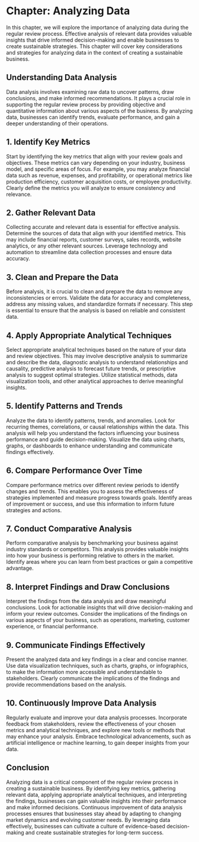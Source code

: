 Chapter: Analyzing Data
=======================

In this chapter, we will explore the importance of analyzing data during the regular review process. Effective analysis of relevant data provides valuable insights that drive informed decision-making and enable businesses to create sustainable strategies. This chapter will cover key considerations and strategies for analyzing data in the context of creating a sustainable business.

**Understanding Data Analysis**
-------------------------------

Data analysis involves examining raw data to uncover patterns, draw conclusions, and make informed recommendations. It plays a crucial role in supporting the regular review process by providing objective and quantitative information about various aspects of the business. By analyzing data, businesses can identify trends, evaluate performance, and gain a deeper understanding of their operations.

**1. Identify Key Metrics**
---------------------------

Start by identifying the key metrics that align with your review goals and objectives. These metrics can vary depending on your industry, business model, and specific areas of focus. For example, you may analyze financial data such as revenue, expenses, and profitability, or operational metrics like production efficiency, customer acquisition costs, or employee productivity. Clearly define the metrics you will analyze to ensure consistency and relevance.

**2. Gather Relevant Data**
---------------------------

Collecting accurate and relevant data is essential for effective analysis. Determine the sources of data that align with your identified metrics. This may include financial reports, customer surveys, sales records, website analytics, or any other relevant sources. Leverage technology and automation to streamline data collection processes and ensure data accuracy.

**3. Clean and Prepare the Data**
---------------------------------

Before analysis, it is crucial to clean and prepare the data to remove any inconsistencies or errors. Validate the data for accuracy and completeness, address any missing values, and standardize formats if necessary. This step is essential to ensure that the analysis is based on reliable and consistent data.

**4. Apply Appropriate Analytical Techniques**
----------------------------------------------

Select appropriate analytical techniques based on the nature of your data and review objectives. This may involve descriptive analysis to summarize and describe the data, diagnostic analysis to understand relationships and causality, predictive analysis to forecast future trends, or prescriptive analysis to suggest optimal strategies. Utilize statistical methods, data visualization tools, and other analytical approaches to derive meaningful insights.

**5. Identify Patterns and Trends**
-----------------------------------

Analyze the data to identify patterns, trends, and anomalies. Look for recurring themes, correlations, or causal relationships within the data. This analysis will help you understand the factors influencing your business performance and guide decision-making. Visualize the data using charts, graphs, or dashboards to enhance understanding and communicate findings effectively.

**6. Compare Performance Over Time**
------------------------------------

Compare performance metrics over different review periods to identify changes and trends. This enables you to assess the effectiveness of strategies implemented and measure progress towards goals. Identify areas of improvement or success, and use this information to inform future strategies and actions.

**7. Conduct Comparative Analysis**
-----------------------------------

Perform comparative analysis by benchmarking your business against industry standards or competitors. This analysis provides valuable insights into how your business is performing relative to others in the market. Identify areas where you can learn from best practices or gain a competitive advantage.

**8. Interpret Findings and Draw Conclusions**
----------------------------------------------

Interpret the findings from the data analysis and draw meaningful conclusions. Look for actionable insights that will drive decision-making and inform your review outcomes. Consider the implications of the findings on various aspects of your business, such as operations, marketing, customer experience, or financial performance.

**9. Communicate Findings Effectively**
---------------------------------------

Present the analyzed data and key findings in a clear and concise manner. Use data visualization techniques, such as charts, graphs, or infographics, to make the information more accessible and understandable to stakeholders. Clearly communicate the implications of the findings and provide recommendations based on the analysis.

**10. Continuously Improve Data Analysis**
------------------------------------------

Regularly evaluate and improve your data analysis processes. Incorporate feedback from stakeholders, review the effectiveness of your chosen metrics and analytical techniques, and explore new tools or methods that may enhance your analysis. Embrace technological advancements, such as artificial intelligence or machine learning, to gain deeper insights from your data.

**Conclusion**
--------------

Analyzing data is a critical component of the regular review process in creating a sustainable business. By identifying key metrics, gathering relevant data, applying appropriate analytical techniques, and interpreting the findings, businesses can gain valuable insights into their performance and make informed decisions. Continuous improvement of data analysis processes ensures that businesses stay ahead by adapting to changing market dynamics and evolving customer needs. By leveraging data effectively, businesses can cultivate a culture of evidence-based decision-making and create sustainable strategies for long-term success.
